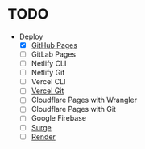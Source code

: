 # TODO

- [Deploy](https://vitejs.dev/guide/static-deploy.html)
  - [x] [GitHub Pages](https://ropaolle.github.io/js-equality-table/)
  - [ ] GitLab Pages
  - [ ] Netlify CLI
  - [ ] Netlify Git
  - [ ] Vercel CLI
  - [ ] [Vercel Git](https://vercel.com/ropaolle)
  - [ ] Cloudflare Pages with Wrangler
  - [ ] Cloudflare Pages with Git
  - [ ] Google Firebase
  - [ ] [Surge](https://surge.sh/)
  - [ ] [Render](https://dashboard.render.com/)
